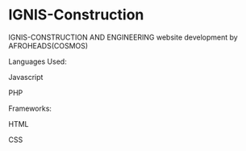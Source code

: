 # IGNIS-Construction
IGNIS-CONSTRUCTION AND ENGINEERING website development by AFROHEADS(COSMOS)

Languages Used:

Javascript 

PHP

Frameworks:

HTML

CSS


